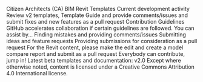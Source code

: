 Citizen Architects (CA) BIM Revit Templates
Current development activity
Review v2 templates, Template Guide and provide comments/issues and submit fixes and new features as a pull request
Contribution Guidelines
GitHub accelerates collaboration if certain guidelines are followed.
You can assist by...
Finding mistakes and providing comments/issues
Submitting ideas and feature requests
Providing submissions for consideration as a pull request
For the Revit content, please make the edit and create a model compare report and submit as a pull request
Everybody can contribute, jump in!
Latest beta templates and documentation: v2.0
Except where otherwise noted, content is licensed under a Creative Commons Attribution 4.0 International license.
